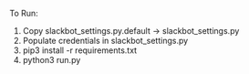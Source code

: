 To Run:

1. Copy slackbot_settings.py.default -> slackbot_settings.py
2. Populate credentials in slackbot_settings.py
3. pip3 install -r requirements.txt
4. python3 run.py
